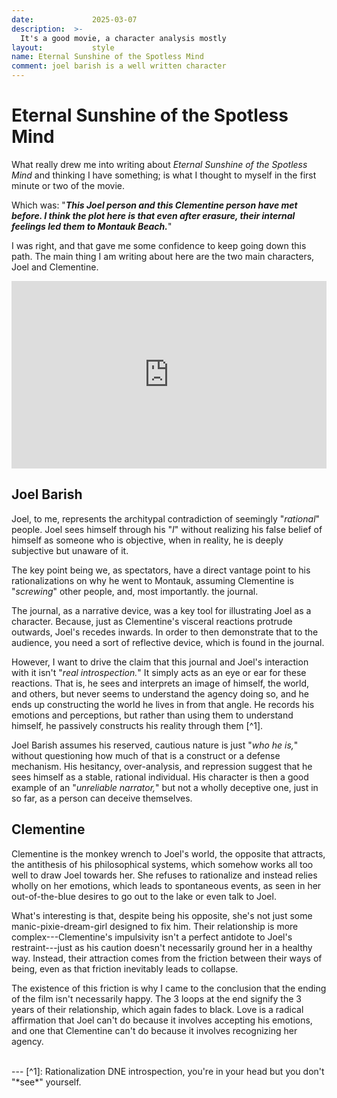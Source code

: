 ```yaml
---
date:             2025-03-07
description:  >-
  It's a good movie, a character analysis mostly
layout:           style
name: Eternal Sunshine of the Spotless Mind
comment: joel barish is a well written character
---
```


# Eternal Sunshine of the Spotless Mind

 What really drew me into writing about *Eternal Sunshine of the Spotless Mind* and thinking I have something; is what I thought to myself in the first minute or two of the movie. 

Which was: "***This Joel person and this Clementine person have met before. I think the plot here is that even after erasure, their internal feelings led them to Montauk Beach.***"

I was right, and that gave me some confidence to keep going down this path. The main thing I am writing about here are the two main characters, Joel and Clementine.

<iframe class="my-3" width="100%" height="300" src="https://www.youtube.com/embed/07-QBnEkgXU?si=5mebUcKVR7Ey0y2q" title="YouTube video player" frameborder="0" allow="accelerometer; autoplay; clipboard-write; encrypted-media; gyroscope; picture-in-picture; web-share" referrerpolicy="strict-origin-when-cross-origin" allowfullscreen></iframe>

## Joel Barish 

Joel, to me, represents the architypal contradiction of seemingly "*rational*" people. Joel sees himself through his "*I*" without realizing his false belief of himself as someone who is objective, when in reality, he is deeply subjective but unaware of it. 

The key point being we, as spectators, have a direct vantage point to his rationalizations on why he went to Montauk, assuming Clementine is "*screwing*" other people, and, most importantly. the journal. 

The journal, as a narrative device, was a key tool for illustrating Joel as a character. Because, just as Clementine's visceral reactions protrude outwards, Joel's recedes inwards. In order to then demonstrate that to the audience, you need a sort of reflective device, which is found in the journal.  

However, I want to drive the claim that this journal and Joel's interaction with it isn't "*real introspection.*" It simply acts as an eye or ear for these reactions. That is, he sees and interprets an image of himself, the world, and others, but never seems to understand the agency doing so, and he ends up constructing the world he lives in from that angle. He records his emotions and perceptions, but rather than using them to understand himself, he passively constructs his reality through them [^1].

Joel Barish assumes his reserved, cautious nature is just "*who he is,*" without questioning how much of that is a construct or a defense mechanism. His hesitancy, over-analysis, and repression suggest that he sees himself as a stable, rational individual. His character is then a good example of an "*unreliable narrator,*" but not a wholly deceptive one, just in so far, as a person can deceive themselves.

## Clementine

Clementine is the monkey wrench to Joel's world, the opposite that attracts, the antithesis of his philosophical systems, which somehow works all too well to draw Joel towards her. She refuses to rationalize and instead relies wholly on her emotions, which leads to spontaneous events, as seen in her out-of-the-blue desires to go out to the lake or even talk to Joel. 

What's interesting is that, despite being his opposite, she's not just some manic-pixie-dream-girl designed to fix him. Their relationship is more complex---Clementine's impulsivity isn't a perfect antidote to Joel's restraint---just as his caution doesn't necessarily ground her in a healthy way. Instead, their attraction comes from the friction between their ways of being, even as that friction inevitably leads to collapse.

The existence of this friction is why I came to the conclusion that the ending of the film isn't necessarily happy. The 3 loops at the end signify the 3 years of their relationship, which again fades to black. Love is a radical affirmation that Joel can't do because it involves accepting his emotions, and one that Clementine can't do because it involves recognizing her agency.

<br/>
---
[^1]: Rationalization DNE introspection, you're in your head but you don't "*see*" yourself.
